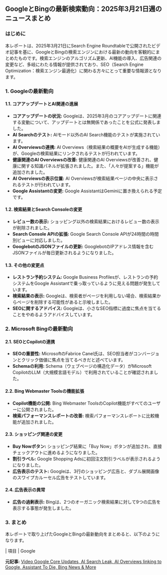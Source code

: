 ## GoogleとBingの最新検索動向：2025年3月21日週のニュースまとめ

### はじめに

本レポートは、2025年3月21日にSearch Engine Roundtableで公開されたビデオ記事を基に、GoogleとBingの検索エンジンにおける最新の動向を客観的にまとめたものです。検索エンジンのアルゴリズム更新、AI機能の導入、広告関連の変更など、多岐にわたる情報が提供されており、SEO（Search Engine Optimization：検索エンジン最適化）に関わる方々にとって重要な情報源となります。

### 1. Googleの最新動向

#### 1.1. コアアップデートとAI関連の進展

* **コアアップデートの状況:** Googleは、2025年3月のコアアップデートに関連する変動について、アップデートとは無関係であったことを公式に発表しました。
* **AI Searchのテスト:** AIモード以外のAI Search機能のテストが実施されています。
* **AI Overviewsの連携:** AI Overviews（検索結果の概要をAIが生成する機能）が、Googleの検索結果にリンクされるテストが行われています。
* **健康関連のAI Overviewsの改善:** 健康関連のAI Overviewsが改善され、健康に関する知識パネルが拡張されました。また、「人々が提案する」機能が追加されました。
* **AI Overviewsの表示位置:** AI Overviewsが検索結果ページの中央に表示されるテストが行われています。
* **Google Assistantの変更:** Google AssistantはGeminiに置き換えられる予定です。

#### 1.2. 検索結果とSearch Consoleの変更

* **レビュー数の表示:** ショッピング以外の検索結果におけるレビュー数の表示が削除されました。
* **Search Console APIの拡張:** Google Search Console APIが24時間の時間別ビューに対応しました。
* **GooglebotのJSONファイルの更新:** GooglebotのIPアドレス情報を含むJSONファイルが毎日更新されるようになりました。

#### 1.3. その他の変更点

* **レストラン予約システム:** Google Business Profilesが、レストランの予約システムをGoogle Assistantで乗っ取っているように見える問題が発生しています。
* **検索結果の表示:** Googleは、検索者がページを利用しない場合、検索結果からページを削除する可能性があると示唆しました。
* **SEOに関するアドバイス:** Googleは、小さなSEO指標に過度に焦点を当てることをやめるようアドバイスしています。

### 2. Microsoft Bingの最新動向

#### 2.1. SEOとCopilotの連携

* **SEOの重要性:** MicrosoftのFabrice Canel氏は、SEO担当者がコンバージョンとクリック価値に焦点を当てるべきだと述べています。
* **Schemaの利用:** Schema（ウェブページの構造化データ）がMicrosoft CopilotのLLM（大規模言語モデル）で利用されていることが確認されました。

#### 2.2. Bing Webmaster Toolsの機能拡張

* **Copilot機能の公開:** Bing Webmaster ToolsのCopilot機能がすべてのユーザーに公開されました。
* **検索パフォーマンスレポートの改善:** 検索パフォーマンスレポートに比較機能が追加されました。

#### 2.3. ショッピング関連の変更

* **Buy Nowボタン:** ショッピング結果に「Buy Now」ボタンが追加され、直接チェックアウトに進めるようになりました。
* **割引ラベル:** Google Shopping Adsに初回注文割引ラベルが表示されるようになりました。
* **広告表示のテスト:** Googleは、3行のショッピング広告と、ダブル展開画像のスワイプカルーセル広告をテストしています。

#### 2.4. 広告表示の異常

* **広告の過剰表示:** Bingは、2つのオーガニック検索結果に対して9つの広告を表示する事態が発生しました。

### 3. まとめ

本レポートで取り上げたGoogleとBingの最新動向をまとめると、以下のようになります。

| 項目 | Google 

**元記事:** [Video Google Core Updates, AI Search Leak, AI Overviews linking to Google, Assistant To Die, Bing News & More](https://www.seroundtable.com/video-03-21-2025-39105.html)